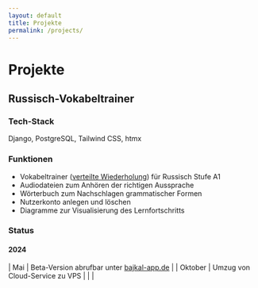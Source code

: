 ```yaml
---
layout: default
title: Projekte
permalink: /projects/
---
```


# Projekte

## Russisch-Vokabeltrainer

### Tech-Stack

Django, PostgreSQL, Tailwind CSS, htmx

### Funktionen

- Vokabeltrainer ([verteilte Wiederholung](https://de.wikipedia.org/wiki/Spaced_repetition)) für Russisch Stufe A1
- Audiodateien zum Anhören der richtigen Aussprache
- Wörterbuch zum Nachschlagen grammatischer Formen
- Nutzerkonto anlegen und löschen
- Diagramme zur Visualisierung des Lernfortschritts

### Status

#### 2024

| Mai | Beta-Version abrufbar unter [bajkal-app.de](https://bajkal-app.de) |
| Oktober | Umzug von Cloud-Service zu VPS |
| |

